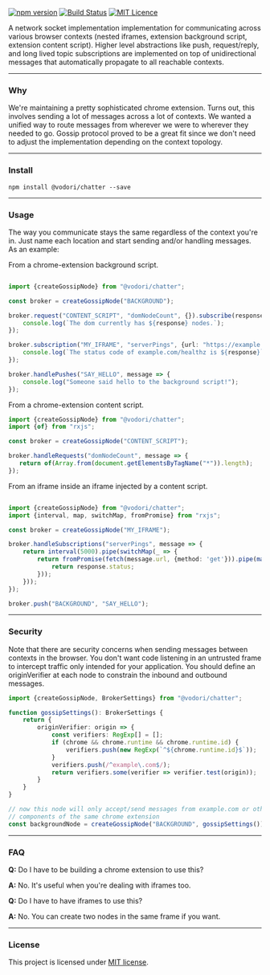 [![npm version](https://badge.fury.io/js/%40vodori%2Fchatter.svg)](https://badge.fury.io/js/%40vodori%2Fchatter)
[![Build Status](https://travis-ci.org/vodori/chatter.svg?branch=develop)](https://travis-ci.org/vodori/chatter)
[![MIT Licence](https://badges.frapsoft.com/os/mit/mit.svg?v=103)](https://opensource.org/licenses/mit-license.php)


A network socket implementation implementation for communicating across various browser contexts 
(nested iframes, extension background script, extension content script). Higher level abstractions 
like push, request/reply, and long lived topic subscriptions are implemented on top of unidirectional 
messages that automatically propagate to all reachable contexts.

___

### Why

We're maintaining a pretty sophisticated chrome extension. Turns out, this involves sending a 
lot of messages across a lot of contexts. We wanted a unified way to route messages from wherever 
we were to wherever they needed to go. Gossip protocol proved to be a great fit since we don't need 
to adjust the implementation depending on the context topology. 

___

### Install

``` 
npm install @vodori/chatter --save
```

___

### Usage


The way you communicate stays the same regardless of the context you're in. Just name each location
and start sending and/or handling messages. As an example:



From a chrome-extension background script.

```typescript

import {createGossipNode} from "@vodori/chatter";

const broker = createGossipNode("BACKGROUND");

broker.request("CONTENT_SCRIPT", "domNodeCount", {}).subscribe(response => {
    console.log(`The dom currently has ${response} nodes.`);
});

broker.subscription("MY_IFRAME", "serverPings", {url: "https://example.com/healthz"}).subscribe(response => {
    console.log(`The status code of example.com/healthz is ${response}`);
});

broker.handlePushes("SAY_HELLO", message => {
    console.log("Someone said hello to the background script!");
});
```

From a chrome-extension content script.

```typescript
import {createGossipNode} from "@vodori/chatter";
import {of} from "rxjs";

const broker = createGossipNode("CONTENT_SCRIPT");

broker.handleRequests("domNodeCount", message => {
   return of(Array.from(document.getElementsByTagName("*")).length);
});
```


From an iframe inside an iframe injected by a content script.

```typescript

import {createGossipNode} from "@vodori/chatter";
import {interval, map, switchMap, fromPromise} from "rxjs";

const broker = createGossipNode("MY_IFRAME");

broker.handleSubscriptions("serverPings", message => {
    return interval(5000).pipe(switchMap(_ => {
        return fromPromise(fetch(message.url, {method: 'get'})).pipe(map(response => {
            return response.status;
        }));
    }));
});

broker.push("BACKGROUND", "SAY_HELLO");

```

___


### Security

Note that there are security concerns when sending messages between contexts in the browser. You don't
want code listening in an untrusted frame to intercept traffic only intended for your application.
You should define an originVerifier at each node to constrain the inbound and outbound messages.

```typescript
import {createGossipNode, BrokerSettings} from "@vodori/chatter";

function gossipSettings(): BrokerSettings {
    return {
        originVerifier: origin => {
            const verifiers: RegExp[] = [];
            if (chrome && chrome.runtime && chrome.runtime.id) {
                verifiers.push(new RegExp(`^${chrome.runtime.id}$`));
            }
            verifiers.push(/^example\.com$/);
            return verifiers.some(verifier => verifier.test(origin));
        }
    }
}

// now this node will only accept/send messages from example.com or other
// components of the same chrome extension
const backgroundNode = createGossipNode("BACKGROUND", gossipSettings());

```

___

### FAQ

__Q:__ Do I have to be building a chrome extension to use this?

__A:__ No. It's useful when you're dealing with iframes too.

__Q:__ Do I have to have iframes to use this?

__A:__ No. You can create two nodes in the same frame if you want.

___

### License

This project is licensed under [MIT license](http://opensource.org/licenses/MIT).
